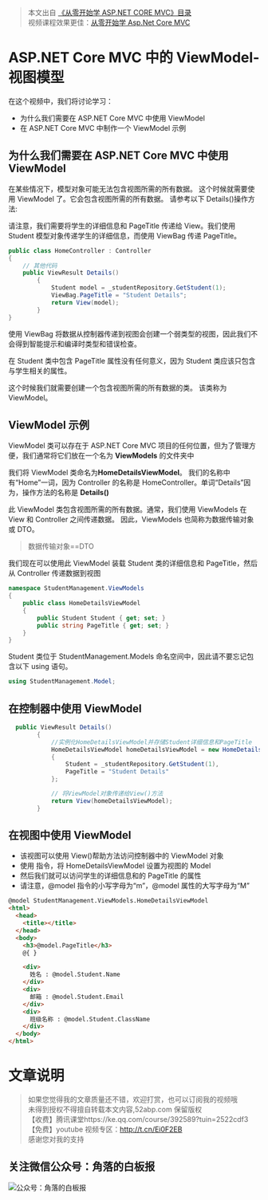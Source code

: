 > 本文出自 [《从零开始学 ASP.NET CORE MVC》目录](https://www.52abp.com/wiki/mvc/0.1.4/1.Intro) </br>
> 视频课程效果更佳：[从零开始学 Asp.Net Core MVC](https://study.163.com/course/courseMain.htm?courseId=1209215803&share=2&shareId=400000000309007) </br>

# ASP.NET Core MVC 中的 ViewModel-视图模型

在这个视频中，我们将讨论学习：

- 为什么我们需要在 ASP.NET Core MVC 中使用 ViewModel
- 在 ASP.NET Core MVC 中制作一个 ViewModel 示例

## 为什么我们需要在 ASP.NET Core MVC 中使用 ViewModel

在某些情况下，模型对象可能无法包含视图所需的所有数据。
这个时候就需要使用 ViewModel 了。它会包含视图所需的所有数据。
请参考以下 Details()操作方法:

请注意，我们需要将学生的详细信息和 PageTitle 传递给 View。我们使用 Student 模型对象传递学生的详细信息，而使用 ViewBag 传递 PageTitle。

```csharp
public class HomeController : Controller
{
    // 其他代码
    public ViewResult Details()
        {
            Student model = _studentRepository.GetStudent(1);
            ViewBag.PageTitle = "Student Details";
            return View(model);
        }
}
```

使用 ViewBag 将数据从控制器传递到视图会创建一个弱类型的视图，因此我们不会得到智能提示和编译时类型和错误检查。

在 Student 类中包含 PageTitle 属性没有任何意义，因为 Student 类应该只包含与学生相关的属性。

这个时候我们就需要创建一个包含视图所需的所有数据的类。 该类称为 ViewModel。

## ViewModel 示例

ViewModel 类可以存在于 ASP.NET Core MVC 项目的任何位置，但为了管理方便，我们通常将它们放在一个名为 **ViewModels** 的文件夹中

我们将 ViewModel 类命名为**HomeDetailsViewModel**。
我们的名称中有“Home”一词，因为 Controller 的名称是 HomeController。单词“Details”因为，操作方法的名称是 **Details()**

此 ViewModel 类包含视图所需的所有数据。通常，我们使用 ViewModels 在 View 和 Controller 之间传递数据。
因此，ViewModels 也简称为数据传输对象或 DTO。

> 数据传输对象==DTO

我们现在可以使用此 ViewModel 装载 Student 类的详细信息和 PageTitle，然后从 Controller 传递数据到视图

```csharp
namespace StudentManagement.ViewModels
{
    public class HomeDetailsViewModel
    {
        public Student Student { get; set; }
        public string PageTitle { get; set; }
    }
}
```

Student 类位于 StudentManagement.Models 命名空间中，因此请不要忘记包含以下 using 语句。

```csharp
using StudentManagement.Model;
```

## 在控制器中使用 ViewModel

```csharp
  public ViewResult Details()
        {
            //实例化HomeDetailsViewModel并存储Student详细信息和PageTitle
            HomeDetailsViewModel homeDetailsViewModel = new HomeDetailsViewModel()
            {
                Student = _studentRepository.GetStudent(1),
                PageTitle = "Student Details"
            };

            // 将ViewModel对象传递给View()方法
            return View(homeDetailsViewModel);
        }

```

## 在视图中使用 ViewModel

- 该视图可以使用 View()帮助方法访问控制器中的 ViewModel 对象
- 使用 指令，将 HomeDetailsViewModel 设置为视图的 Model
- 然后我们就可以访问学生的详细信息和的 PageTitle 的属性
- 请注意，@model 指令的小写字母为“m”，@model 属性的大写字母为“M”

```html
@model StudentManagement.ViewModels.HomeDetailsViewModel
<html>
  <head>
    <title></title>
  </head>
  <body>
    <h3>@model.PageTitle</h3>
    @{ }

    <div>
      姓名 : @model.Student.Name
    </div>
    <div>
      邮箱 : @model.Student.Email
    </div>
    <div>
      班级名称 : @model.Student.ClassName
    </div>
  </body>
</html>
```

# 文章说明

> 如果您觉得我的文章质量还不错，欢迎打赏，也可以订阅我的视频哦 </br>
> 未得到授权不得擅自转载本文内容,52abp.com 保留版权 </br>
> 【收费】腾讯课堂https://ke.qq.com/course/392589?tuin=2522cdf3 </br>
> 【免费】youtube 视频专区：http://t.cn/Ei0F2EB </br>
> 感谢您对我的支持

## 关注微信公众号：角落的白板报

![公众号：角落的白板报](https://upload-images.jianshu.io/upload_images/1979022-f19c505c18160c16.png)
